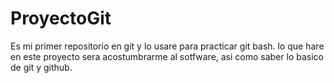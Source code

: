 # ProyectoGit
Es mi primer repositorio en git y lo usare para practicar git bash.
lo que hare en este proyecto sera acostumbrarme al sotfware, asi como saber lo basico de git y github.
